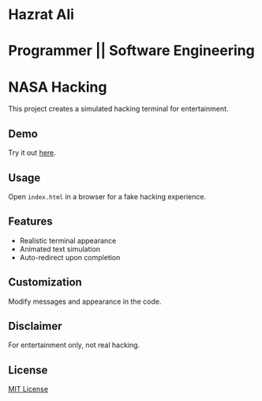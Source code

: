 # Hazrat Ali

# Programmer || Software Engineering

# NASA Hacking 

This project creates a simulated hacking terminal for entertainment. 

## Demo

Try it out [here]().

## Usage

Open `index.html` in a browser for a fake hacking experience.

## Features

- Realistic terminal appearance
- Animated text simulation
- Auto-redirect upon completion

## Customization

Modify messages and appearance in the code.

## Disclaimer

For entertainment only, not real hacking.

## License

[MIT License](LICENSE)
